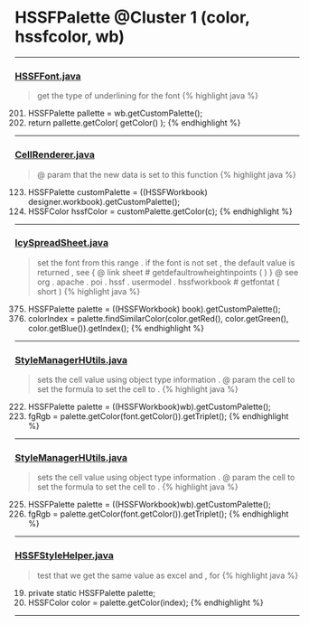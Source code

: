# HSSFPalette @Cluster 1 (color, hssfcolor, wb)

***

### [HSSFFont.java](https://searchcode.com/codesearch/view/97401500/)
> get the type of underlining for the font 
{% highlight java %}
201. HSSFPalette pallette = wb.getCustomPalette();
202. return pallette.getColor( getColor() );
{% endhighlight %}

***

### [CellRenderer.java](https://searchcode.com/codesearch/view/121321564/)
> @ param that the new data is set to this function 
{% highlight java %}
123. HSSFPalette customPalette = ((HSSFWorkbook) designer.workbook).getCustomPalette();
124. HSSFColor hssfColor = customPalette.getColor(c);
{% endhighlight %}

***

### [IcySpreadSheet.java](https://searchcode.com/codesearch/view/103223911/)
> set the font from this range . if the font is not set , the default value is returned , see { @ link sheet # getdefaultrowheightinpoints ( ) } @ see org . apache . poi . hssf . usermodel . hssfworkbook # getfontat ( short ) 
{% highlight java %}
375. HSSFPalette palette = ((HSSFWorkbook) book).getCustomPalette();
377. colorIndex = palette.findSimilarColor(color.getRed(), color.getGreen(), color.getBlue()).getIndex();
{% endhighlight %}

***

### [StyleManagerHUtils.java](https://searchcode.com/codesearch/view/122565152/)
> sets the cell value using object type information . @ param the cell to set the formula to set the cell to . 
{% highlight java %}
222. HSSFPalette palette = ((HSSFWorkbook)wb).getCustomPalette();    
229.   fgRgb = palette.getColor(font.getColor()).getTriplet();
{% endhighlight %}

***

### [StyleManagerHUtils.java](https://searchcode.com/codesearch/view/126772704/)
> sets the cell value using object type information . @ param the cell to set the formula to set the cell to . 
{% highlight java %}
225. HSSFPalette palette = ((HSSFWorkbook)wb).getCustomPalette();    
232.   fgRgb = palette.getColor(font.getColor()).getTriplet();
{% endhighlight %}

***

### [HSSFStyleHelper.java](https://searchcode.com/codesearch/view/112283811/)
> test that we get the same value as excel and , for 
{% highlight java %}
19. private static HSSFPalette palette;
58.   HSSFColor color = palette.getColor(index);
{% endhighlight %}

***

